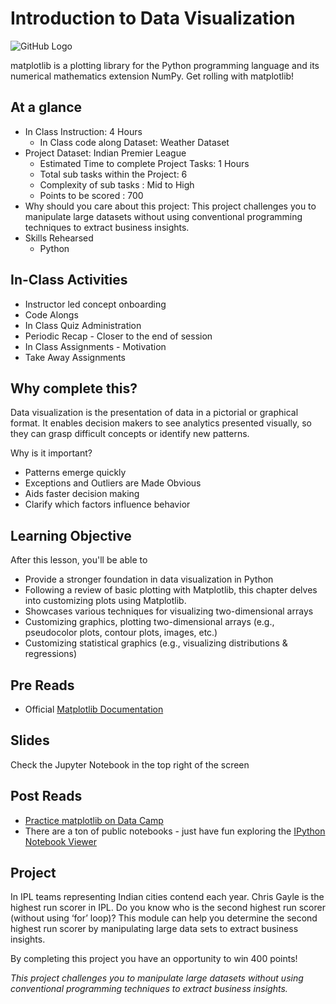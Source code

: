 # Introduction to Data Visualization 
![GitHub Logo](https://s3.ap-south-1.amazonaws.com/greyatom-social/GreyAtom-logo.png)

matplotlib is a plotting library for the Python programming language and its numerical mathematics extension NumPy. Get rolling with matplotlib!  

## At a glance
* In Class Instruction: 4 Hours
  * In Class code along Dataset: Weather Dataset 
* Project Dataset: Indian Premier League 
  * Estimated Time to complete Project Tasks: 1 Hours
  * Total sub tasks within the Project: 6
  * Complexity of sub tasks : Mid to High
  * Points to be scored : 700
* Why should you care about this project: This project challenges you to manipulate large datasets without using conventional programming techniques to extract business insights. 
* Skills Rehearsed
  * Python

## In-Class Activities
* Instructor led concept onboarding
* Code Alongs
* In Class Quiz Administration
* Periodic Recap - Closer to the end of session
* In Class Assignments - Motivation
* Take Away Assignments

## Why complete this?
Data visualization is the presentation of data in a pictorial or graphical format. It enables decision makers to see analytics presented visually, so they can grasp difficult concepts or identify new patterns.

Why is it important?
* Patterns emerge quickly
* Exceptions and Outliers are Made Obvious
* Aids faster decision making 
* Clarify which factors influence behavior

## Learning Objective
After this lesson, you'll be able to
* Provide a stronger foundation in data visualization in Python
* Following a review of basic plotting with Matplotlib, this chapter delves into customizing plots using Matplotlib. 
* Showcases various techniques for visualizing two-dimensional arrays
* Customizing graphics, plotting two-dimensional arrays (e.g., pseudocolor plots, contour plots, images, etc.)
* Customizing statistical graphics (e.g., visualizing distributions & regressions)

## Pre Reads
* Official [Matplotlib Documentation](https://matplotlib.org/)

## Slides
Check the Jupyter Notebook in the top right of the screen


## Post Reads
* [Practice matplotlib on Data Camp](https://www.datacamp.com/community/tutorials/matplotlib-tutorial-python)
* There are a ton of public notebooks - just have fun exploring the [IPython Notebook Viewer](http://nbviewer.ipython.org)

## Project 
In IPL teams representing Indian cities contend each year. Chris Gayle is the highest run scorer in IPL. Do you know who is the second highest run scorer (without using ‘for’ loop)? This module can help you determine the second highest run scorer by manipulating large data sets to extract business insights.

By completing this project you have an opportunity to win 400 points!

*This project challenges you to manipulate large datasets without using conventional programming techniques to extract business insights.*
